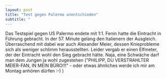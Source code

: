 ```yaml
---
layout: post
title: "Test gegen Palermo unentschieden"
subtitle: "
---
```


Das Testspiel gegen US Palermo endete mit 1:1. Fenin hatte die Eintracht in Führung gebracht. In der 57. Minute gelang den Italienern der Ausgleich. Überraschend mit dabei war auch Alexander Meier, dessen Knieprobleme sich als weniger schlimm herausstellten. Leider vergab er einen Elfmeter, der der Eintracht wohl den Sieg gebracht hätte. Naja, eine Schwäche darf man dem Jungen ja wohl zugestehen ("PHILIPP, DU VERSTRAHLTER MEIER-FAN, IN MEIN BÜRO!!!" - oder etwas ähnliches werde ich mir am Montag anhören dürfen :-) )


